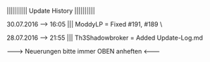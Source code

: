 
|||||||||| Update History |||||||||| 






30.07.2016 --> 16:05 ||| ModdyLP = Fixed #191, #189 \

28.07.2016 --> 21:55 ||| Th3Shadowbroker = Added Update-Log.md






---> Neuerungen bitte immer OBEN anheften <---
